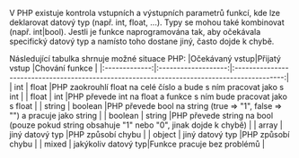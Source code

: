 V PHP existuje kontrola vstupních a výstupních parametrů funkcí, kde lze deklarovat datový typ (např. int, float, ...). Typy se mohou také kombinovat (např. int|bool).
Jestli je funkce naprogramována tak, aby očekávala specifický datový typ a namísto toho dostane jiný, často dojde k chybě.

Následující tabulka shrnuje možné situace PHP:
|Očekávaný vstup|Přijatý vstup        |Chování funkce                                                                               |
|:-------------:|:-------------------:|:-------------------------------------------------------------------------------------------:|
| int           | float               |PHP zaokrouhlí float na celé číslo a bude s ním pracovat jako s int                          |
| float         | int                 |PHP převede int na float a funkce s ním bude pracovat jako s float                           |
| string        | boolean             |PHP převede bool na string (true => "1", false => "") a pracuje jako string                  |
| boolean       | string              |PHP převede string na bool (pouze pokud string obsahuje "1" nebo "0", jinak dojde k chybě)   |
| array         | jiný datový typ     |PHP způsobí chybu                                                                            |
| object        | jiný datový typ     |PHP způsobí chybu                                                                            |
| mixed         | jakýkoliv datový typ|Funkce pracuje bez problémů                                                                  |
